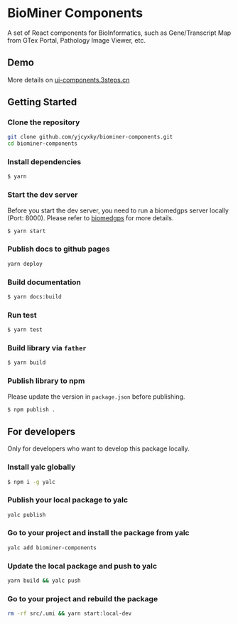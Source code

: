 # BioMiner Components

A set of React components for BioInformatics, such as Gene/Transcript Map from GTex Portal, Pathology Image Viewer, etc.

## Demo

More details on [ui-components.3steps.cn](https://ui-components.3steps.cn)

## Getting Started

### Clone the repository

```bash
git clone github.com/yjcyxky/biominer-components.git
cd biominer-components
```

### Install dependencies

```bash
$ yarn
```

### Start the dev server

Before you start the dev server, you need to run a biomedgps server locally (Port: 8000). Please refer to [biomedgps](https://github.com/yjcyxky/biomedgps) for more details.

```bash
$ yarn start
```

### Publish docs to github pages

```bash
yarn deploy
```

### Build documentation

```bash
$ yarn docs:build
```

### Run test

```bash
$ yarn test
```

### Build library via `father`

```bash
$ yarn build
```

### Publish library to npm

Please update the version in `package.json` before publishing.

```bash
$ npm publish .
```

## For developers

Only for developers who want to develop this package locally.

### Install yalc globally

```bash
$ npm i -g yalc
```

### Publish your local package to yalc

```bash
yalc publish
```

### Go to your project and install the package from yalc

```bash
yalc add biominer-components
```

### Update the local package and push to yalc

```bash
yarn build && yalc push
```

### Go to your project and rebuild the package

```bash
rm -rf src/.umi && yarn start:local-dev
```
